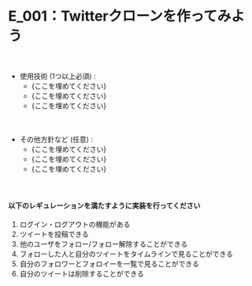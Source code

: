 # E_001：Twitterクローンを作ってみよう

　  

- 使用技術 (1つ以上必須) :
  - {ここを埋めてください}
  - {ここを埋めてください}
  - {ここを埋めてください}

　  

- その他方針など (任意) :
  - {ここを埋めてください}
  - {ここを埋めてください}
  - {ここを埋めてください}

　  

#### 以下のレギュレーションを満たすように実装を行ってください

1. ログイン・ログアウトの機能がある
1. ツイートを投稿できる
1. 他のユーザをフォロー/フォロー解除することができる
1. フォローした人と自分のツイートをタイムラインで見ることができる
1. 自分のフォロワーとフォロイーを一覧で見ることができる
1. 自分のツイートは削除することができる
